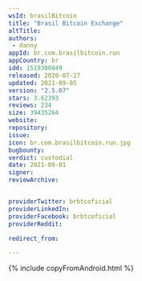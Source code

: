 ```yaml
---
wsId: brasilBitcoin
title: "Brasil Bitcoin Exchange"
altTitle: 
authors:
 - danny
appId: br.com.brasilbitcoin.run
appCountry: br
idd: 1519300849
released: 2020-07-27
updated: 2021-09-05
version: "2.5.07"
stars: 3.62393
reviews: 234
size: 39435264
website: 
repository: 
issue: 
icon: br.com.brasilbitcoin.run.jpg
bugbounty: 
verdict: custodial
date: 2021-09-01
signer: 
reviewArchive:


providerTwitter: brbtcoficial
providerLinkedIn: 
providerFacebook: brbtcoficial
providerReddit: 

redirect_from:

---
```

{% include copyFromAndroid.html %}
